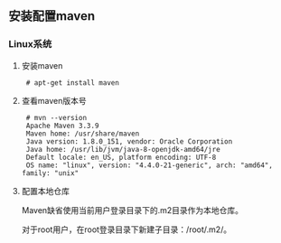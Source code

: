 ## 安装配置maven

### Linux系统

1. 安装maven

        # apt-get install maven
        
2. 查看maven版本号

        # mvn --version
        Apache Maven 3.3.9
        Maven home: /usr/share/maven
        Java version: 1.8.0_151, vendor: Oracle Corporation
        Java home: /usr/lib/jvm/java-8-openjdk-amd64/jre
        Default locale: en_US, platform encoding: UTF-8
        OS name: "linux", version: "4.4.0-21-generic", arch: "amd64", family: "unix"

3. 配置本地仓库
    
    Maven缺省使用当前用户登录目录下的.m2目录作为本地仓库。
    
    对于root用户，在root登录目录下新建子目录：/root/.m2/。

